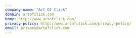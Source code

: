 ```yaml
---
company-name: "Art Of Click"
domain: artofclick.com
home: http://www.artofclick.com/
privacy-policy: http://www.artofclick.com/privacy-policy/
email: privacy@artofclick.com
---
```




